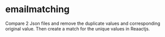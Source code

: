 # emailmatching
Compare 2 Json files and remove the duplicate values and corresponding original value. Then create a match for the unique values in Reaactjs.
